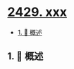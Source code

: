 # [2429. xxx](https://github.com/Tdahuyou/TNotes.leetcode/tree/main/notes/2429.%20xxx)

<!-- region:toc -->

- [1. 📝 概述](#1--概述)

<!-- endregion:toc -->

## 1. 📝 概述

